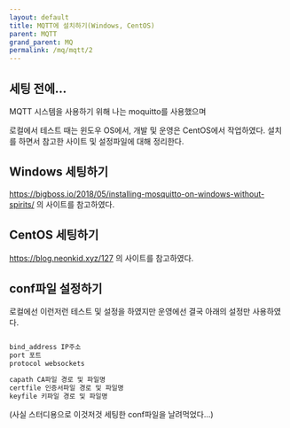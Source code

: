 ```yaml
---
layout: default
title: MQTT에 설치하기(Windows, CentOS)
parent: MQTT
grand_parent: MQ
permalink: /mq/mqtt/2
---
```


## 세팅 전에...

MQTT 시스템을 사용하기 위해 나는 moquitto를 사용했으며

로컬에서 테스트 때는 윈도우 OS에서, 개발 및 운영은 CentOS에서 작업하였다. 설치를 하면서 참고한 사이트 및 설정파일에 대해 정리한다.


## Windows 세팅하기

https://bigboss.io/2018/05/installing-mosquitto-on-windows-without-spirits/ 의 사이트를 참고하였다.


## CentOS 세팅하기

https://blog.neonkid.xyz/127 의 사이트를 참고하였다.


## conf파일 설정하기

로컬에선 이런저런 테스트 및 설정을 하였지만 운영에선 결국 아래의 설정만 사용하였다.

```xml

bind_address IP주소
port 포트
protocol websockets

capath CA파일 경로 및 파일명
certfile 인증서파일 경로 및 파일명
keyfile 키파일 경로 및 파일명

```

(사실 스터디용으로 이것저것 세팅한 conf파일을 날려먹었다...)

